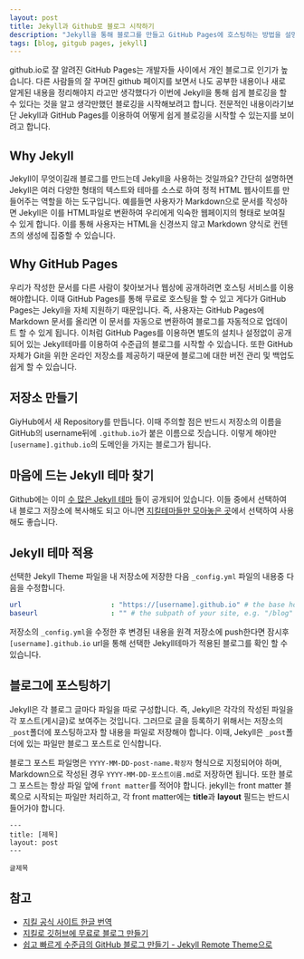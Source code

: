 ```yaml
---
layout: post
title: Jekyll과 Github로 블로그 시작하기
description: "Jekyll을 통해 블로그를 만들고 GitHub Pages에 호스팅하는 방법을 설명"
tags: [blog, gitgub pages, jekyll]
---
```


github.io로 잘 알려진 GitHub Pages는 개발자들 사이에서 개인 블로그로 인기가 높습니다. 
다른 사람들의 잘 꾸며진 github 페이지를 보면서 나도 공부한 내용이나 새로 알게된 내용을 정리해야지 라고만 생각했다가 이번에 Jekyll을 통해 쉽게 블로깅을 할 수 있다는 것을 알고 생각만했던 블로깅을 시작해보려고 합니다.
전문적인 내용이라기보단 Jekyll과 GitHub Pages를 이용하여 어떻게 쉽게 블로깅을 시작할 수 있는지를 보이려고 합니다.


## Why Jekyll


Jekyll이 무엇이길래 블로그를 만드는데 Jekyll을 사용하는 것일까요? 간단히 설명하면 Jekyll은 여러 다양한 형태의 텍스트와 테마를 소스로 하여 정적 HTML 웹사이트를 만들어주는 역할을 하는 도구입니다. 예를들면 사용자가 Markdown으로 문서를 작성하면 Jekyll은 이를 HTML파일로 변환하여 우리에게 익숙한 웹페이지의 형태로 보여질 수 있게 합니다. 이를 통해 사용자는 HTML을 신경쓰지 않고 Markdown 양식로 컨텐츠의 생성에 집중할 수 있습니다.



## Why GitHub Pages


우리가 작성한 문서를 다른 사람이 찾아보거나 웹상에 공개하려면 호스팅 서비스를 이용해야합니다. 이때 GitHub Pages를 통해 무료로 호스팅을 할 수 있고 게다가 GitHub Pages는 Jekyll을 자체 지원하기 때문입니다. 즉, 사용자는 GitHub Pages에 Markdown 문서를 올리면 이 문서를 자동으로 변환하여 블로그를 자동적으로 업데이트 할 수 있게 됩니다. 이처럼 GitHub Pages를 이용하면 별도의 설치나 설정없이 공개되어 있는 Jekyll테마를 이용하여 수준급의 블로그를 시작할 수 있습니다.
또한 GitHub 자체가 Git을 위한 온라인 저장소를 제공하기 때문에 블로그에 대한 버전 관리 및 백업도 쉽게 할 수 있습니다.



## 저장소 만들기


GiyHub에서 새 Repository를 만듭니다. 이때 주의할 점은 반드시 저장소의 이름을 GitHub의 username뒤에 `.github.io`가 붙은 이름으로 짓습니다. 이렇게 해야만 `[username].github.io`의 도메인을 가지는 블로그가 됩니다.



## 마음에 드는 Jekyll 테마 찾기


Github에는 이미 [수 많은 Jekyll 테마](https://github.com/topics/jekyll-theme) 들이 공개되어 있습니다. 이들 중에서 선택하여 내 블로그 저장소에 복사해도 되고 아니면 [지킬테마들만 모아놓은 곳](http://jekyllthemes.org)에서 선택하여 사용해도 좋습니다.



## Jekyll 테마 적용

선택한 Jekyll Theme 파일을 내 저장소에 저장한 다음 `_config.yml` 파일의 내용중 다음을 수정합니다.


```yaml
url                      : "https://[username].github.io" # the base hostname & protocol for your site e.g. "https://mmistakes.github.io"
baseurl                  : "" # the subpath of your site, e.g. "/blog"
```


저장소의 `_config.yml`을 수정한 후 변경된 내용을 원격 저장소에 push한다면 잠시후 `[username].github.io` url을 통해 선택한 Jekyll테마가 적용된 블로그를 확인 할 수 있습니다.



## 블로그에 포스팅하기


Jekyll은 각 블로그 글마다 파일을 따로 구성합니다. 즉, Jekyll은 각각의 작성된 파일을 각 포스트(게시글)로 보여주는 것입니다. 그러므로 글을 등록하기 위해서는 저장소의 `_post`폴더에 포스팅하고자 할 내용을 파일로 저장해야 합니다. 이때, Jekyll은 `_post`폴더에 있는 파일만 블로그 포스트로 인식합니다.

블로그 포스트 파일명은 `YYYY-MM-DD-post-name.확장자` 형식으로 지정되어야 하며, Markdown으로 작성된 경우 `YYYY-MM-DD-포스트이름.md`로 저장하면 됩니다. 또한 블로그 포스트는 항상 파일 앞에 `front matter`를 적어야 합니다. jekyll는 front matter 블록으로 시작되는 파일만 처리하고, 각 front matter에는 **title**과 **layout** 필드는 반드시 들어가야 합니다.


	---
	title: [제목]
	layout: post
	---

	글제목



## 참고

* [지킬 공식 사이트 한글 번역](http://svperstarz.github.io/jekyll-docs-ko/)
* [지킬로 깃허브에 무료로 블로그 만들기](https://nolboo.github.io/blog/2013/10/15/free-blog-with-github-jekyll/)
* [쉽고 빠르게 수준급의 GitHub 블로그 만들기 - Jekyll Remote Theme으로](https://dreamgonfly.github.io/2018/01/27/jekyll-remote-theme.html)